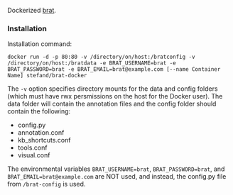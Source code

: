 Dockerized [brat](http://brat.nlplab.org/).

### Installation

Installation command:

```
docker run -d -p 80:80 -v /directory/on/host:/bratconfig -v /directory/on/host:/bratdata -e BRAT_USERNAME=brat -e BRAT_PASSWORD=brat -e BRAT_EMAIL=brat@example.com [--name Container Name] stefand/brat-docker
```

The `-v` option specifies directory mounts for the data and config folders (which must have rwx persmissions on the host for the Docker user). The data folder will contain the annotation files and the config folder should contain the following:
* config.py  
* annotation.conf  
* kb_shortcuts.conf  
* tools.conf  
* visual.conf  

The environmental variables `BRAT_USERNAME=brat`, `BRAT_PASSWORD=brat`, and `BRAT_EMAIL=brat@example.com` are NOT used, and instead, the config.py file from `/brat-config` is used.




